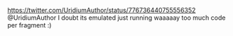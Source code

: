 https://twitter.com/UridiumAuthor/status/776736440755556352 @UridiumAuthor I doubt its emulated just running waaaaay too much code per fragment :)